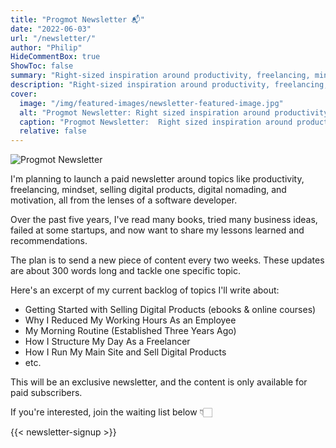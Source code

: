 ```yaml
---
title: "Progmot Newsletter 📬"
date: "2022-06-03"
url: "/newsletter/"
author: "Philip"
HideCommentBox: true
ShowToc: false
summary: "Right-sized inspiration around productivity, freelancing, mindset, and motivation as a software developer. Delivered 2x per month to your inbox."
description: "Right-sized inspiration around productivity, freelancing, mindset, and motivation as a software developer. Delivered 2x per month to your inbox."
cover:
  image: "/img/featured-images/newsletter-featured-image.jpg"
  alt: "Progmot Newsletter: Right sized inspiration around productivity, freelancing, digital products as a software developer"
  caption: "Progmot Newsletter:  Right sized inspiration around productivity, freelancing, digital products as a software developer"
  relative: false
---
```


![Progmot Newsletter](/img/newsletter/progmot-newsletter-creative.jpg#center "Progmot Newsletter")

I'm planning to launch a paid newsletter around topics like productivity, freelancing, mindset, selling digital products, digital nomading, and motivation, all from the lenses of a software developer.

Over the past five years, I've read many books, tried many business ideas, failed at some startups, and now want to share my lessons learned and recommendations.

The plan is to send a new piece of content every two weeks. These updates are about 300 words long and tackle one specific topic.

Here's an excerpt of my current backlog of topics I'll write about:

- Getting Started with Selling Digital Products (ebooks & online courses)
- Why I Reduced My Working Hours As an Employee
- My Morning Routine (Established Three Years Ago)
- How I Structure My Day As a Freelancer
- How I Run My Main Site and Sell Digital Products
- etc.

This will be an exclusive newsletter, and the content is only available for paid subscribers.

If you're interested, join the waiting list below 👇🏻

{{< newsletter-signup >}}
